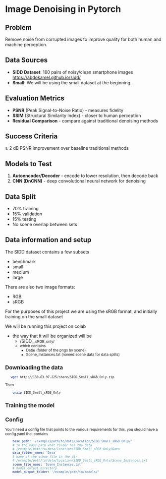 # Image Denoising in Pytorch

## Problem
Remove noise from corrupted images to improve quality for both human and machine perception.

## Data Sources
- **SIDD Dataset**: 160 pairs of noisy/clean smartphone images https://abdokamel.github.io/sidd/
- **Small**: We will be using the small dataset at the beginning.

## Evaluation Metrics
- **PSNR** (Peak Signal-to-Noise Ratio) - measures fidelity
- **SSIM** (Structural Similarity Index) - closer to human perception  
- **Residual Comparison** - compare against traditional denoising methods

## Success Criteria
≥ 2 dB PSNR improvement over baseline traditional methods

## Models to Test
1. **Autoencoder/Decoder** - encode to lower resolution, then decode back
2. **CNN (DnCNN)** - deep convolutional neural network for denoising

## Data Split
- 70% training
- 15% validation  
- 15% testing
- No scene overlap between sets

## Data information and setup 

The SIDD dataset contains a few subsets
- benchmark 
- small 
- medium
- large 

There are also two image formats: 
- RGB 
- sRGB

For the purposes of this project we are using the sRGB format, and initially training on the small dataset

We will be running this project on colab
- the way that it will be organized will be 
    - <data>/SIDD_<Small>_sRGB_only/
    - which contains 
        - Data/ (folder of the pngs by scene)
        - Scene_Instances.txt (named scene data for data splits)

## Downloading the data 
```bash
   wget http://130.63.97.225/share/SIDD_Small_sRGB_Only.zip
```

Then 
```bash
    unzip SIDD_Small_sRGB_Only
```

## Training the model 

## Config 

You'll need a config file that points to the various requirements for this, you should have a config.yaml that contains 

```yaml
    base_path: '/example/path/to/data/location/SIDD_Small_sRGB_Only/'
    # in the base path what folder has the data
    # /example/path/to/data/location/SIDD_Small_sRGB_Only/Data 
    data_folder_name: 'Data'
    # name of the scene file in the dir
    # /example/path/to/data/location/SIDD_Small_sRGB_Only/Scene_Instances.txt
    scene_file_name: 'Scene_Instances.txt'
    # model_output_directory 
    model_output_folder: '/example/path/to/models/'
```
